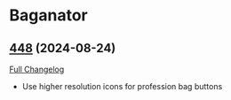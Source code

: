 # Baganator

## [448](https://github.com/Baganator/Baganator/tree/448) (2024-08-24)
[Full Changelog](https://github.com/Baganator/Baganator/compare/447...448) 

- Use higher resolution icons for profession bag buttons  
